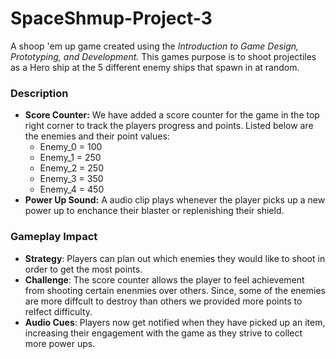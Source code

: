 # SpaceShmup-Project-3
A shoop 'em up game created using the *Introduction to Game Design, Prototyping, and Development.* This games purpose is to shoot projectiles as a Hero ship at the 5 different enemy ships that spawn in at random.

### Description
- **Score Counter:** We have added a score counter for the game in the top right corner to track the players progress and points. Listed below are the enemies and their point values:
  - Enemy_0 = 100
  - Enemy_1 = 250
  - Enemy_2 = 250
  - Enemy_3 = 350
  - Enemy_4 = 450
- **Power Up Sound:** A audio clip plays whenever the player picks up a new power up to enchance their blaster or replenishing their shield.

### Gameplay Impact
- **Strategy**: Players can plan out which enemies they would like to shoot in order to get the most points.
- **Challenge**: The score counter allows the player to feel achievement from shooting certain enenmies over others. Since, some of the enemies are more diffcult to destroy than others we provided more points to relfect difficulty.
- **Audio Cues**: Players now get notified when they have picked up an item, increasing their engagement with the game as they strive to collect more power ups.

